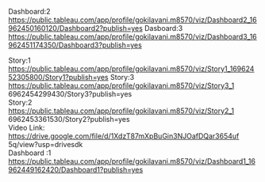 Dashboard:2 https://public.tableau.com/app/profile/gokilavani.m8570/viz/Dashboard2_16962450160120/Dashboard2?publish=yes
Dasboard:3 https://public.tableau.com/app/profile/gokilavani.m8570/viz/Dashboard3_16962451174350/Dashboard3?publish=yes
 	
Story:1 https://public.tableau.com/app/profile/gokilavani.m8570/viz/Story1_16962452305800/Story1?publish=yes
Story:3  https://public.tableau.com/app/profile/gokilavani.m8570/viz/Story3_1 6962454299430/Story3?publish=yes    
Story:2    https://public.tableau.com/app/profile/gokilavani.m8570/viz/Story2_1  6962453361530/Story2?publish=yes                                                
Video Link: https://drive.google.com/file/d/1XdzT87mXpBuGin3NJOafDQar3654uf          5q/view?usp=drivesdk        
Dashboard :1  https://public.tableau.com/app/profile/gokilavani.m8570/viz/Dashboard1_16962449162420/Dashboard1?publish=yes
